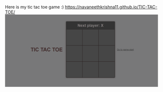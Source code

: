 Here is my tic tac toe game :)
https://navaneethkrishna11.github.io/TIC-TAC-TOE/
<img src="2023-11-09.png">
